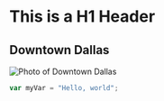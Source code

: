 # This is a H1 Header
## Downtown Dallas
![Photo of Downtown Dallas](https://github.com/ashio002/skills-communicate-using-markdown/assets/173070262/5a371562-b8a4-4ccd-a73d-29bf3dc2dcdb)

``` javascript
var myVar = "Hello, world";
```
